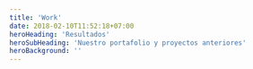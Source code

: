 ```yaml
---
title: 'Work'
date: 2018-02-10T11:52:18+07:00
heroHeading: 'Resultados'
heroSubHeading: 'Nuestro portafolio y proyectos anteriores'
heroBackground: ''
---
```


